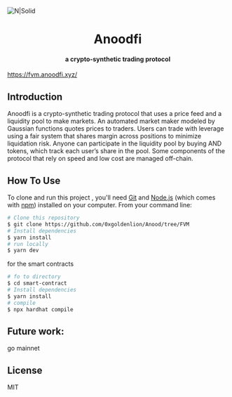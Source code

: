 ![N|Solid](https://storage.googleapis.com/ethglobal-api-production/projects%2Fziqyq%2Fimages%2Funknown.png)

<h1 align="center"> Anoodfi </h1>
<h4 align="center"> a crypto-synthetic trading protocol  </h4>

https://fvm.anoodfi.xyz/



## Introduction
Anoodfi is a crypto-synthetic trading protocol that uses a price feed and a liquidity pool to make markets. An automated market maker modeled by Gaussian functions quotes prices to traders. Users can trade with leverage using a fair system that shares margin across positions to minimize liquidation risk. Anyone can participate in the liquidity pool by buying AND tokens, which track each user’s share in the pool. Some components of the protocol that rely on speed and low cost are managed off-chain.
 

## How To Use

To clone and run this project , you'll need [Git](https://git-scm.com) and [Node.js](https://nodejs.org/en/download/) (which comes with [npm](http://npmjs.com)) installed on your computer. From your command line:

```bash
# Clone this repository
$ git clone https://github.com/0xgoldenlion/Anood/tree/FVM
# Install dependencies
$ yarn install
# run locally
$ yarn dev
```

for the smart contracts 

```bash
# fo to directory 
$ cd smart-contract
# Install dependencies
$ yarn install
# compile
$ npx hardhat compile 
```

## Future work:

go mainnet


## License

MIT
